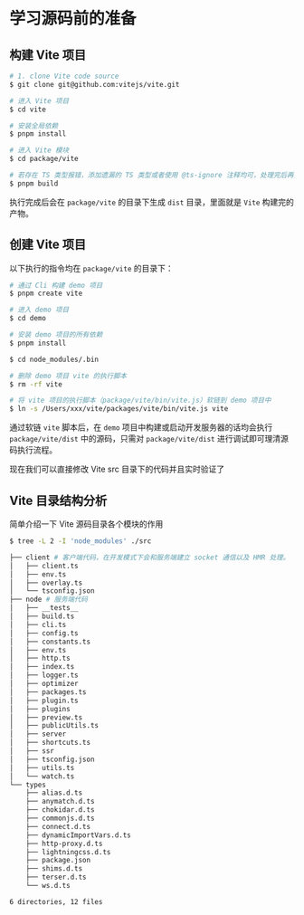 # 学习源码前的准备

## 构建 Vite 项目

```bash
# 1. clone Vite code source
$ git clone git@github.com:vitejs/vite.git

# 进入 Vite 项目
$ cd vite

# 安装全局依赖
$ pnpm install

# 进入 Vite 模块
$ cd package/vite

# 若存在 TS 类型报错，添加遗漏的 TS 类型或者使用 @ts-ignore 注释均可，处理完后再执行 pnpm build。
$ pnpm build
```

执行完成后会在 `package/vite` 的目录下生成 `dist` 目录，里面就是 `Vite` 构建完的产物。

## 创建 Vite 项目

以下执行的指令均在 `package/vite` 的目录下：

```bash
# 通过 Cli 构建 demo 项目
$ pnpm create vite

# 进入 demo 项目
$ cd demo

# 安装 demo 项目的所有依赖
$ pnpm install

$ cd node_modules/.bin

# 删除 demo 项目 vite 的执行脚本
$ rm -rf vite

# 将 vite 项目的执行脚本（package/vite/bin/vite.js）软链到 demo 项目中
$ ln -s /Users/xxx/vite/packages/vite/bin/vite.js vite
```

通过软链 `vite` 脚本后，在 `demo` 项目中构建或启动开发服务器的话均会执行 `package/vite/dist` 中的源码，只需对 `package/vite/dist` 进行调试即可理清源码执行流程。

现在我们可以直接修改 Vite src 目录下的代码并且实时验证了

## Vite 目录结构分析

简单介绍一下 Vite 源码目录各个模块的作用

```bash
$ tree -L 2 -I 'node_modules' ./src

├── client # 客户端代码，在开发模式下会和服务端建立 socket 通信以及 HMR 处理。
│   ├── client.ts
│   ├── env.ts
│   ├── overlay.ts
│   └── tsconfig.json
├── node # 服务端代码
│   ├── __tests__
│   ├── build.ts
│   ├── cli.ts
│   ├── config.ts
│   ├── constants.ts
│   ├── env.ts
│   ├── http.ts
│   ├── index.ts
│   ├── logger.ts
│   ├── optimizer
│   ├── packages.ts
│   ├── plugin.ts
│   ├── plugins
│   ├── preview.ts
│   ├── publicUtils.ts
│   ├── server
│   ├── shortcuts.ts
│   ├── ssr
│   ├── tsconfig.json
│   ├── utils.ts
│   └── watch.ts
└── types
    ├── alias.d.ts
    ├── anymatch.d.ts
    ├── chokidar.d.ts
    ├── commonjs.d.ts
    ├── connect.d.ts
    ├── dynamicImportVars.d.ts
    ├── http-proxy.d.ts
    ├── lightningcss.d.ts
    ├── package.json
    ├── shims.d.ts
    ├── terser.d.ts
    └── ws.d.ts

6 directories, 12 files
```
